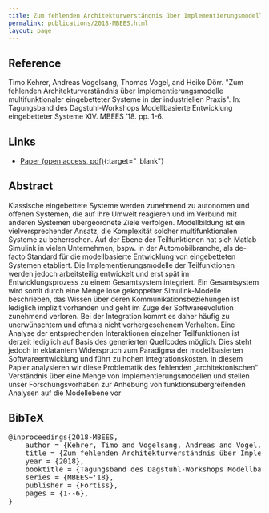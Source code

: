 ```yaml
---
title: Zum fehlenden Architekturverständnis über Implementierungsmodelle multifunktionaler eingebetteter Systeme in der industriellen Praxis
permalink: publications/2018-MBEES.html
layout: page
---
```


## Reference
Timo Kehrer, Andreas Vogelsang, Thomas Vogel, and Heiko Dörr. "Zum fehlenden Architekturverständnis über Implementierungsmodelle multifunktionaler eingebetteter Systeme in der industriellen Praxis". In: Tagungsband des Dagstuhl-Workshops Modellbasierte Entwicklung eingebetteter Systeme XIV. MBEES ’18. pp. 1-6.

## Links
* [Paper (open access, pdf)](http://download.fortiss.org/public/mbees/mbees2018_proceedings.pdf#page=10){:target="_blank"}

## Abstract
Klassische eingebettete Systeme werden zunehmend zu autonomen und offenen Systemen, die auf ihre Umwelt reagieren und im Verbund mit anderen Systemen übergeordnete Ziele verfolgen. Modellbildung ist ein vielversprechender Ansatz, die Komplexität solcher multifunktionalen Systeme zu beherrschen. Auf der Ebene der Teilfunktionen hat sich Matlab-Simulink in vielen Unternehmen, bspw. in der Automobilbranche, als de-facto Standard für die modellbasierte Entwicklung von eingebetteten Systemen etabliert. Die Implementierungsmodelle der Teilfunktionen werden jedoch arbeitsteilig entwickelt und erst spät im Entwicklungsprozess zu einem Gesamtsystem integriert. Ein Gesamtsystem wird somit durch eine Menge lose gekoppelter Simulink-Modelle beschrieben, das Wissen über deren Kommunikationsbeziehungen ist lediglich implizit vorhanden und geht im Zuge der Softwareevolution zunehmend verloren. Bei der Integration kommt es daher häufig zu unerwünschtem und oftmals nicht vorhergesehenem Verhalten. Eine Analyse der entsprechenden Interaktionen einzelner Teilfunktionen ist derzeit lediglich auf Basis des generierten Quellcodes möglich. Dies steht jedoch in eklatantem Widerspruch zum Paradigma der modellbasierten Softwareentwicklung und führt zu hohen Integrationskosten. In diesem Papier analysieren wir diese Problematik des fehlenden „architektonischen“ Verständnis über eine Menge von Implementierungsmodellen und stellen unser Forschungsvorhaben zur Anhebung von funktionsübergreifenden Analysen auf die Modellebene vor

## BibTeX

<div class="bibtex">
<pre>@inproceedings{2018-MBEES,
    author = {Kehrer, Timo and Vogelsang, Andreas and Vogel, Thomas and Doerr, Heiko},
    title = {Zum fehlenden Architekturverständnis über Implementierungsmodelle multifunktionaler eingebetteter Systeme in der industriellen Praxis},
    year = {2018},
    booktitle = {Tagungsband des Dagstuhl-Workshops Modellbasierte Entwicklung eingebetteter Systeme XIV},
    series = {MBEES~'18},
    publisher = {Fortiss},
    pages = {1--6},
}</pre>
</div>
